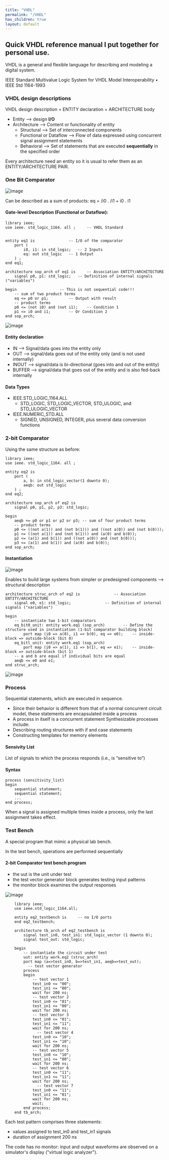 ```yaml
---
title: "VHDL"
permalink: "/VHDL"
has_children: true
layout: default
---
```


## Quick VHDL reference manual I put together for personal use. 

VHDL is a general and flexible language for describing and modeling a digital system.

IEEE Standard Multivalue Logic System for VHDL Model Interoperability
• IEEE Std 1164-1993

### VHDL design descriptions

VHDL design description = ENTITY declaration + ARCHITECTURE body

- Entity --> design **I/O**
- Architecture --> Content or functionality of entity
  - Structural --> Set of interconnected components
  - Functional or Dataflow --> Flow of data expressed using concurrent signal assignment statements
  - Behavioral --> Set of statements that are executed **sequentially** in the specified order

 Every architecture need an entity so it is usual to refer them as an ENTITY/ARCHITECTURE PAIR.

### One Bit Comparator

 ![image](https://github.com/Ninja-Spotted/Portefolio/assets/105322822/7fe8d577-14af-4efd-98d0-7a8b498cb999)

Can be described as a sum of products: eq = /i0 . /i1 + i0 . i1

#### Gate-level Description (Functional or Dataflow):

	library ieee;
	use ieee. std_logic_1164. all ;		-- VHDL Standard


	entity eq1 is				-- I/O of the comparator
		port (
			i0, i1: in std_logic;	-- 2 Inputs
			eq: out std_logic	-- 1 Output
		) ;
	end eq1;

	architecture sop_arch of eq1 is		-- Association ENTITY/ARCHITECTURE
		signal p0, p1: std_logic;	-- Definition of internal signals ("variables")
	
	begin					-- This is not sequential code!!!
		-- sum of two product terms
		eq <= p0 or p1;			-- Output with result
		-- product terms
		p0 <= (not i0) and (not i1);	-- Condition 1
		p1 <= i0 and i1;		-- Or Condition 2
	end sop_arch;
 
![image](https://github.com/Ninja-Spotted/Portefolio/assets/105322822/52cedb30-cf90-42b5-ac8d-d0467b3d033f)

#### Entity declaration

- IN --> Signal/data goes into the entity only
- OUT --> signal/data goes out of the entity only (and is not used internally)
- INOUT --> signal/data is bi-directional (goes into and out of the entity)
- BUFFER --> signal/data that goes out of the entity and is also fed-back internally

#### Data Types
- IEEE.STD_LOGIC_1164.ALL
  - STD_LOGIC, STD_LOGIC_VECTOR, STD_ULOGIC, and STD_ULOGIC_VECTOR
- IEEE.NUMERIC_STD.ALL
  - SIGNED, UNSIGNED, INTEGER, plus several data conversion functions

### 2-bit Comparator

Using the same structure as before:

	library ieee;
	use ieee. std_logic_1164. all ;
 
	entity eq2 is
		port (
			a, b: in std_logic_vector(1 downto 0);
			aeqb: out std_logic
		) ;
	end eq2;
 
	architecture sop_arch of eq2 is
		signal p0, p1, p2, p3: std_logic;
 
	begin
		aeqb <= p0 or p1 or p2 or p3; -- sum of four product terms
		-- product terms
		p0 <= ((not a(1)) and (not b(1))) and ((not a(0)) and (not b(0)));
		p1 <= ((not a(1)) and (not b(1))) and (a(0) and b(0));
		p2 <= (a(1) and b(1)) and ((not a(0)) and (not b(0)));
		p3 <= (a(1) and b(1)) and (a(0) and b(0));
	end sop_arch;

#### Instantiation

![image](https://github.com/Ninja-Spotted/Portefolio/assets/105322822/6873aee8-53a5-4eb6-94d5-1c47544f67f2)

Enables to build large systems from simpler or predesigned components --> structural description

	architecture struc_arch of eq2 is				-- Association ENTITY/ARCHITECTURE
		signal e0, e1: std_logic;				-- Definition of internal signals ("variables")
	
	begin
		-- instantiate two 1-bit comparators
		eq_bit0_unit: entity work.eq1 (sop_arch)		-- Define the structure used in instantiation (1-bit comparator building block)
			port map (i0 => a(0), i1 => b(0), eq => e0);	-- inside-block => outside-block (bit 0)
		eq_bitl_unit: entity work.eq1 (sop_arch)
			port map (i0 => a(1), i1 => b(1), eq => e1);	-- inside-block => outside-block (bit 1)
		-- a and b are equal if individual bits are equal
		aeqb <= e0 and e1;
	end struc_arch;

![image](https://github.com/Ninja-Spotted/Portefolio/assets/105322822/8f83ae0e-4828-45a4-aa60-f10a43b82f2b)

### Process

Sequential statements, which are executed in sequence.
- Since their behavior is different from that of a normal concurrent circuit model, these statements are encapsulated inside a process
- A process in itself is a concurrent statement
Synthesizable processes include:
- Describing routing structures with if and case statements
- Constructing templates for memory elements

#### Sensivity List

List of signals to which the process responds (i.e., is “sensitive to”)

#### Syntax

	process (sensitivity_list)
	begin
		sequential statement;
		sequential statement;
		...
	end process;

When a signal is assigned multiple times inside a process, only the last assignment takes effect.

### Test Bench

A special program that mimic a physical lab bench.

In the test bench, operations are performed sequentially

#### 2-bit Comparator test bench program

- the uut is the unit under test
- the test vector generator block generates testing input patterns
- the monitor block examines the output responses

![image](https://github.com/Ninja-Spotted/Portefolio/assets/105322822/55da5306-874b-4bc6-be7c-593e314372e6)


		library ieee;
		use ieee.std_logic_1164.all;
  
		entity eq2_testbench is		-- no I/O ports
		end eq2_testbench;
  
		architecture tb_arch of eq2_testbench is
			signal test_in0, test_in1: std_logic_vector (1 downto 0);
			signal test_out: std_logic;
  
		begin
			-- instantiate the circuit under test
			uut: entity work.eq2 (struc_arch)
			port map (a=>test_in0, b=>test_in1, aeqb=>test_out);
			  -- test vector generator
			process
			begin
				-- test vector 1
				test_in0 <= "00";
				test_in1 <= "00";
				wait for 200 ns;
				-- test vector 2
				test_in0 <= "01";
				test_in1 <= "00";
				wait for 200 ns;
				-- test vector 3
				test_in0 <= "01";
				test_in1 <= "11";
				wait for 200 ns;
				  -- test vector 4
				test_in0 <= "10";
				test_in1 <= "10";
				wait for 200 ns;
				-- test vector 5
				test_in0 <= "10";
				test_in1 <= "00";
				wait for 200 ns;
				-- test vector 6
				test_in0 <= "11";
				test_in1 <= "11";
				wait for 200 ns;
				  -- test vector 7
				test_in0 <= "11";
				test_in1 <= "01";
				wait for 200 ns;
				wait;
			end process;
		end tb_arch;

Each test pattern comprises three statements:
- values assigned to test_in0 and test_in1 signals
- duration of assignment 200 ns

The code has no monitor: input and output waveforms are observed on a simulator's display ("virtual logic analyzer").
